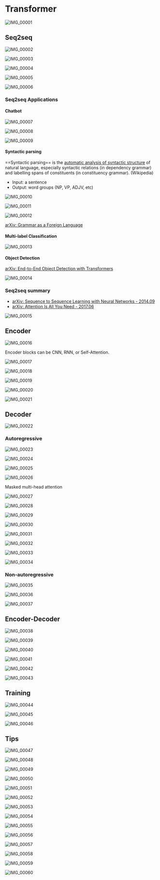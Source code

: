 Transformer
===

![IMG_00001](imgs/05-transformer/IMG_00001.jpg)

Seq2seq
---

![IMG_00002](imgs/05-transformer/IMG_00002.jpg)

![IMG_00003](imgs/05-transformer/IMG_00003.jpg)

![IMG_00004](imgs/05-transformer/IMG_00004.jpg)

![IMG_00005](imgs/05-transformer/IMG_00005.jpg)

![IMG_00006](imgs/05-transformer/IMG_00006.jpg)

### Seq2seq Applications

#### Chatbot

![IMG_00007](imgs/05-transformer/IMG_00007.jpg)

![IMG_00008](imgs/05-transformer/IMG_00008.jpg)

![IMG_00009](imgs/05-transformer/IMG_00009.jpg)

#### Syntactic parsing

==Syntactic parsing== is the <u>automatic analysis of syntactic structure</u> of natural language, especially syntactic relations (in dependency grammar) and labelling spans of constituents (in constituency grammar). (Wikipedia)

- Input: a sentence
- Output: word groups (NP, VP, ADJV, etc)

![IMG_00010](imgs/05-transformer/IMG_00010.jpg)

![IMG_00011](imgs/05-transformer/IMG_00011.jpg)

![IMG_00012](imgs/05-transformer/IMG_00012.jpg)

[arXiv: Grammar as a Foreign Language](https://arxiv.org/abs/1412.7449)

#### Multi-label Classification

![IMG_00013](imgs/05-transformer/IMG_00013.jpg)

#### Object Detection

[arXiv: End-to-End Object Detection with Transformers](https://arxiv.org/abs/2005.12872)

![IMG_00014](imgs/05-transformer/IMG_00014.jpg)

### Seq2seq summary

- [arXiv: Sequence to Sequence Learning with Neural Networks - 2014.09](https://arxiv.org/abs/1409.3215)
- [arXiv: Attention Is All You Need - 2017.06](https://arxiv.org/abs/1706.03762)

![IMG_00015](imgs/05-transformer/IMG_00015.jpg)

Encoder
---

![IMG_00016](imgs/05-transformer/IMG_00016.jpg)

Encoder blocks can be CNN, RNN, or Self-Attention.

![IMG_00017](imgs/05-transformer/IMG_00017.jpg)

![IMG_00018](imgs/05-transformer/IMG_00018.jpg)

![IMG_00019](imgs/05-transformer/IMG_00019.jpg)

![IMG_00020](imgs/05-transformer/IMG_00020.jpg)

![IMG_00021](imgs/05-transformer/IMG_00021.jpg)

Decoder
---

![IMG_00022](imgs/05-transformer/IMG_00022.jpg)

### Autoregressive

![IMG_00023](imgs/05-transformer/IMG_00023.jpg)

![IMG_00024](imgs/05-transformer/IMG_00024.jpg)

![IMG_00025](imgs/05-transformer/IMG_00025.jpg)

![IMG_00026](imgs/05-transformer/IMG_00026.jpg)

Masked multi-head attention

![IMG_00027](imgs/05-transformer/IMG_00027.jpg)

![IMG_00028](imgs/05-transformer/IMG_00028.jpg)

![IMG_00029](imgs/05-transformer/IMG_00029.jpg)

![IMG_00030](imgs/05-transformer/IMG_00030.jpg)

![IMG_00031](imgs/05-transformer/IMG_00031.jpg)

![IMG_00032](imgs/05-transformer/IMG_00032.jpg)

![IMG_00033](imgs/05-transformer/IMG_00033.jpg)

![IMG_00034](imgs/05-transformer/IMG_00034.jpg)

### Non-autoregressive

![IMG_00035](imgs/05-transformer/IMG_00035.jpg)

![IMG_00036](imgs/05-transformer/IMG_00036.jpg)

![IMG_00037](imgs/05-transformer/IMG_00037.jpg)

Encoder-Decoder
---

![IMG_00038](imgs/05-transformer/IMG_00038.jpg)

![IMG_00039](imgs/05-transformer/IMG_00039.jpg)

![IMG_00040](imgs/05-transformer/IMG_00040.jpg)

![IMG_00041](imgs/05-transformer/IMG_00041.jpg)

![IMG_00042](imgs/05-transformer/IMG_00042.jpg)

![IMG_00043](imgs/05-transformer/IMG_00043.jpg)

Training 
---

![IMG_00044](imgs/05-transformer/IMG_00044.jpg)

![IMG_00045](imgs/05-transformer/IMG_00045.jpg)

![IMG_00046](imgs/05-transformer/IMG_00046.jpg)

Tips
---

![IMG_00047](imgs/05-transformer/IMG_00047.jpg)

![IMG_00048](imgs/05-transformer/IMG_00048.jpg)

![IMG_00049](imgs/05-transformer/IMG_00049.jpg)

![IMG_00050](imgs/05-transformer/IMG_00050.jpg)

![IMG_00051](imgs/05-transformer/IMG_00051.jpg)

![IMG_00052](imgs/05-transformer/IMG_00052.jpg)

![IMG_00053](imgs/05-transformer/IMG_00053.jpg)

![IMG_00054](imgs/05-transformer/IMG_00054.jpg)

![IMG_00055](imgs/05-transformer/IMG_00055.jpg)

![IMG_00056](imgs/05-transformer/IMG_00056.jpg)

![IMG_00057](imgs/05-transformer/IMG_00057.jpg)

![IMG_00058](imgs/05-transformer/IMG_00058.jpg)

![IMG_00059](imgs/05-transformer/IMG_00059.jpg)

![IMG_00060](imgs/05-transformer/IMG_00060.jpg)
